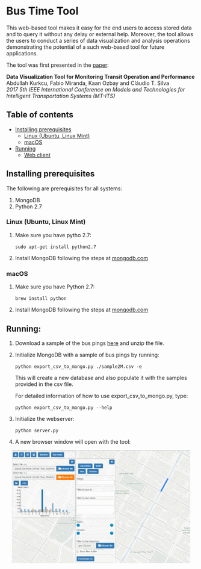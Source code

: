 # Bus Time Tool 

This web-based tool makes it easy for the end users to access stored data and to query it without any delay or external help. Moreover, the tool allows the users to conduct a series of data visualization and analysis operations demonstrating the potential of a such web-based tool for future applications.

The tool was first presented in the [paper](https://vgc.poly.edu/~fmiranda/bus/mt-its-2017-bus.pdf):

**Data Visualization Tool for Monitoring Transit Operation and Performance**   
Abdullah Kurkcu, Fabio Miranda, Kaan Ozbay and Cláudio T. Silva  
*2017 5th IEEE International Conference on Models and Technologies for Intelligent Transportation Systems (MT-ITS)*


## Table of contents

   * [Installing prerequisites](#installing-prerequisites)
      * [Linux (Ubuntu, Linux Mint)](#linux-ubuntu-linux-mint)
      * [macOS](#macos)
   * [Running](#running)
      * [Web client](#web-client)

## Installing prerequisites

The following are prerequisites for all systems:

1. MongoDB
3. Python 2.7

### Linux (Ubuntu, Linux Mint)
1. Make sure you have pytho 2.7:

	```
	sudo apt-get install python2.7
	```

2. Install MongoDB following the steps at [mongodb.com](https://docs.mongodb.com/manual/tutorial/install-mongodb-on-ubuntu/)

### macOS
1. Make sure you have Python 2.7:

	```
	brew install python
	```

2. Install MongoDB following the steps at [mongodb.com](https://docs.mongodb.com/manual/tutorial/install-mongodb-on-os-x/)

## Running:
1. Download a sample of the bus pings [here](https://raw.githubusercontent.com/ViDA-NYU/BusExplorer/master/sample2M.csv.zip) and unzip the file.

2. Initialize MongoDB with a sample of bus pings by running:

	```
	python export_csv_to_mongo.py ./sample2M.csv -e
	```

   This will create a new database and also populate it with the samples provided in the csv file.

   For detailed information of how to use export_csv_to_mongo.py, type:

	```
	python export_csv_to_mongo.py --help
	```

3. Initialize the webserver:

	```
	python server.py
	```

4. A new browser window will open with the tool:

<p align="center">
  <img src="https://raw.githubusercontent.com/ViDA-NYU/BusExplorer/master/interface.png" alt="Bus Time Tool interface"/>
</p>